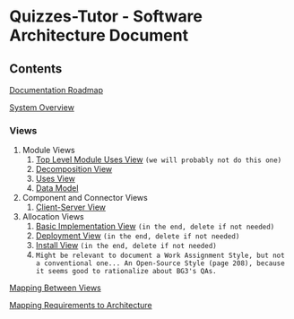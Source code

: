 # Quizzes-Tutor - Software Architecture Document

## Contents
[Documentation Roadmap](documentation_roadmap.md)

[System Overview](system_overview.md)

### Views
1. Module Views
    1. [Top Level Module Uses View](module_view_top_level_view.md) `(we will probably not do this one)`
    2. [Decomposition View](module_view_decomposition.md)
    3. [Uses View](module_view_uses.md)
    4. [Data Model](module_view_data_model.md)
2. Component and Connector Views
    1. [Client-Server View](c&c_view_client_server.md)
3. Allocation Views
    1. [Basic Implementation View](allocation_view_implementation.md) `(in the end, delete if not needed)`
    2. [Deployment View](allocation_view_deployment.md) `(in the end, delete if not needed)`
    3. [Install View](allocation_view_install.md) `(in the end, delete if not needed)`
    4. `Might be relevant to document a Work Assignment Style, but not a conventional one... An Open-Source Style (page 208), because it seems good to rationalize about BG3's QAs.`

[Mapping Between Views](mapping_views.md)

[Mapping Requirements to Architecture](mapping_requirements_architecture.md)